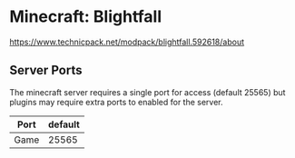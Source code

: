 # Minecraft: Blightfall #

https://www.technicpack.net/modpack/blightfall.592618/about

## Server Ports
The minecraft server requires a single port for access (default 25565) but plugins may require extra ports to enabled for the server.


| Port  | default |
|-------|---------|
| Game  | 25565   |
